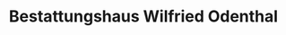 ---
title: "Bestattungshaus Wilfried Odenthal"
url: /neuss/bestattungshaus-wilfried-odenthal/
shop: Bestattungen
---